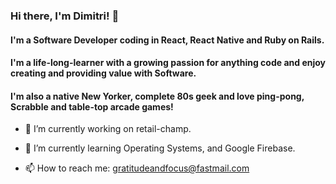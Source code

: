 ### Hi there, I'm Dimitri! 👋
#### I'm a Software Developer coding in React, React Native and Ruby on Rails.
#### I'm a life-long-learner with a growing passion for anything code and enjoy creating and providing value with Software.
#### I'm also a native New Yorker, complete 80s geek and love ping-pong, Scrabble and table-top arcade games!
 
<!--
**chimesindeed/chimesindeed** is a ✨ _special_ ✨ repository because its `README.md` (this file) appears on your GitHub profile.
-->

- 🔭 I’m currently working on retail-champ.

- 🌱 I’m currently learning Operating Systems, and Google Firebase.

- 📫 How to reach me: gratitudeandfocus@fastmail.com
<!--
- 👯 I’m looking to collaborate on ...
- 🤔 I’m looking for help with ...
- 💬 Ask me about ...
- 😄 Pronouns: ...
- ⚡ Fun fact: ...
-->
